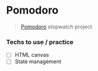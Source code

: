 # Pomodoro

> [Pomodoro](https://en.wikipedia.org/wiki/Pomodoro_Technique) stopwatch project

### Techs to use / practice

- [ ] HTML canvas
- [ ] State management